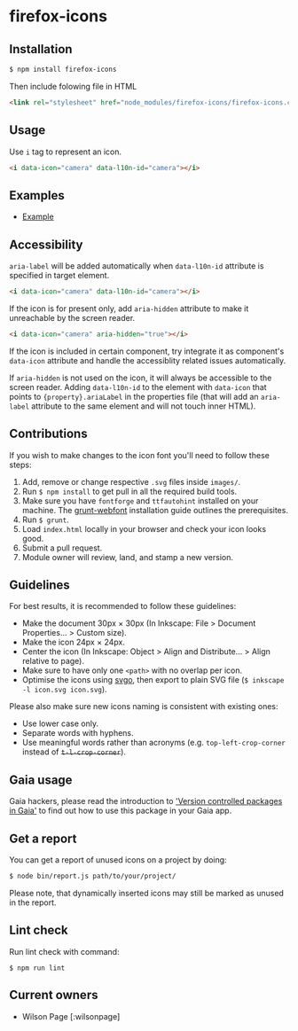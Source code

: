# firefox-icons

## Installation

```bash
$ npm install firefox-icons
```

Then include folowing file in HTML

```html
<link rel="stylesheet" href="node_modules/firefox-icons/firefox-icons.css">
```

## Usage

Use `i` tag to represent an icon.

```html
<i data-icon="camera" data-l10n-id="camera"></i>
```

## Examples

- [Example](http://fxos-components.github.io/firefox-icons/)

## Accessibility

`aria-label` will be added automatically when `data-l10n-id` attribute is specified in target element.

```html
<i data-icon="camera" data-l10n-id="camera"></i>
```

If the icon is for present only, add `aria-hidden` attribute to make it unreachable by the screen reader.

```html
<i data-icon="camera" aria-hidden="true"></i>
```

If the icon is included in certain component, try integrate it as component's `data-icon` attribute and handle the accessiblity related issues automatically.

If `aria-hidden` is not used on the icon, it will always be accessible to the screen reader. Adding `data-l10n-id` to the element with `data-icon` that points to `{property}.ariaLabel` in the properties file (that will add an `aria-label` attribute to the same element and will not touch inner HTML).

## Contributions

If you wish to make changes to the icon font you'll need to follow these steps:

1. Add, remove or change respective `.svg` files inside `images/`.
2. Run `$ npm install` to get pull in all the required build tools.
3. Make sure you have `fontforge` and `ttfautohint` installed on your machine. The [grunt-webfont](https://github.com/sapegin/grunt-webfont#installation) installation guide outlines the prerequisites.
4. Run `$ grunt`.
5. Load `index.html` locally in your browser and check your icon looks good.
6. Submit a pull request.
7. Module owner will review, land, and stamp a new version.

## Guidelines

For best results, it is recommended to follow these guidelines:

* Make the document 30px × 30px (In Inkscape: File > Document Properties... > Custom size).
* Make the icon 24px × 24px.
* Center the icon (In Inkscape: Object > Align and Distribute... > Align relative to page).
* Make sure to have only one `<path>` with no overlap per icon.
* Optimise the icons using [svgo](https://github.com/svg/svgo), then export to plain SVG file (`$ inkscape -l icon.svg icon.svg`).

Please also make sure new icons naming is consistent with existing ones:

* Use lower case only.
* Separate words with hyphens.
* Use meaningful words rather than acronyms (e.g. `top-left-crop-corner` instead of <span style="text-decoration:line-through">`t-l-crop-corner`</span>).

## Gaia usage

Gaia hackers, please read the introduction to ['Version controlled packages in Gaia'](https://gist.github.com/wilsonpage/3d7f636a78db66f8f1d7) to find out how to use this package in your Gaia app.

## Get a report

You can get a report of unused icons on a project by doing:
```bash
$ node bin/report.js path/to/your/project/
```

Please note, that dynamically inserted icons may still be marked as unused in the report.

## Lint check

Run lint check with command:

`$ npm run lint`

## Current owners

- Wilson Page [:wilsonpage]
